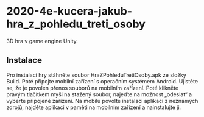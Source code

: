 # 2020-4e-kucera-jakub-hra_z_pohledu_treti_osoby
3D hra v game engine Unity.

## Instalace
Pro instalaci hry stáhněte soubor HraZPohleduTretiOsoby.apk ze složky Build. Poté připojte mobilní zařízení s operačním systémem Android. Ujistěte se, že je povolen přenos souborů na mobilním zařízení. Poté klikněte pravým tlačítkem myši na stažený soubor, najeďte na možnost „odeslat“ a vyberte připojené zařízení. Na mobilu povolte instalaci aplikací z neznámých zdrojů, najděte aplikaci v paměti na mobilním zařízení a nainstalujte ji.
